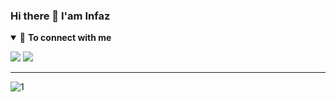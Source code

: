 ### Hi there 👋 I'am Infaz  
<details open>
<summary>🤝 <b>To connect with me</b></summary>

<p align = "center">

[<img src = "https://img.shields.io/badge/instagram-%23E4405F.svg?&style=for-the-badge&logo=instagram&logoColor=white">](https://www.instagram.com/infaz._/)
[<img src="https://img.shields.io/badge/facebook-%231877F2.svg?&style=for-the-badge&logo=facebook&logoColor=white" />](https://www.facebook.com/profile.php?id=100029145409551) 

</p>

<hr>

![1](https://github-readme-stats.vercel.app/api/top-langs/?username=infazrumy&theme=blue-green)




</details>
